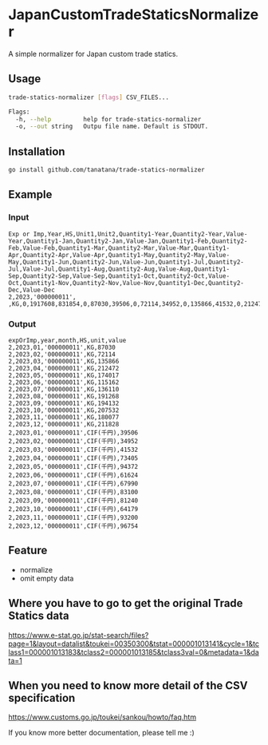 # JapanCustomTradeStaticsNormalizer

A simple normalizer for Japan custom trade statics.

## Usage

```sh
trade-statics-normalizer [flags] CSV_FILES...

Flags:
  -h, --help         help for trade-statics-normalizer
  -o, --out string   Outpu file name. Default is STDOUT.
```

## Installation

```sh
go install github.com/tanatana/trade-statics-normalizer
```

## Example

### Input

```
Exp or Imp,Year,HS,Unit1,Unit2,Quantity1-Year,Quantity2-Year,Value-Year,Quantity1-Jan,Quantity2-Jan,Value-Jan,Quantity1-Feb,Quantity2-Feb,Value-Feb,Quantity1-Mar,Quantity2-Mar,Value-Mar,Quantity1-Apr,Quantity2-Apr,Value-Apr,Quantity1-May,Quantity2-May,Value-May,Quantity1-Jun,Quantity2-Jun,Value-Jun,Quantity1-Jul,Quantity2-Jul,Value-Jul,Quantity1-Aug,Quantity2-Aug,Value-Aug,Quantity1-Sep,Quantity2-Sep,Value-Sep,Quantity1-Oct,Quantity2-Oct,Value-Oct,Quantity1-Nov,Quantity2-Nov,Value-Nov,Quantity1-Dec,Quantity2-Dec,Value-Dec
2,2023,'000000011',  ,KG,0,1917608,831854,0,87030,39506,0,72114,34952,0,135866,41532,0,212472,73405,0,174017,94372,0,115162,61624,0,136110,67990,0,191268,83100,0,194132,81240,0,207532,64179,0,180077,93200,0,211828,96754,191268,83100,0,194132,81240,0,207532,64179,0,180077,93200,0,211828,96754
```

### Output

```
expOrImp,year,month,HS,unit,value
2,2023,01,'000000011',KG,87030
2,2023,02,'000000011',KG,72114
2,2023,03,'000000011',KG,135866
2,2023,04,'000000011',KG,212472
2,2023,05,'000000011',KG,174017
2,2023,06,'000000011',KG,115162
2,2023,07,'000000011',KG,136110
2,2023,08,'000000011',KG,191268
2,2023,09,'000000011',KG,194132
2,2023,10,'000000011',KG,207532
2,2023,11,'000000011',KG,180077
2,2023,12,'000000011',KG,211828
2,2023,01,'000000011',CIF(千円),39506
2,2023,02,'000000011',CIF(千円),34952
2,2023,03,'000000011',CIF(千円),41532
2,2023,04,'000000011',CIF(千円),73405
2,2023,05,'000000011',CIF(千円),94372
2,2023,06,'000000011',CIF(千円),61624
2,2023,07,'000000011',CIF(千円),67990
2,2023,08,'000000011',CIF(千円),83100
2,2023,09,'000000011',CIF(千円),81240
2,2023,10,'000000011',CIF(千円),64179
2,2023,11,'000000011',CIF(千円),93200
2,2023,12,'000000011',CIF(千円),96754
```

## Feature

- normalize
- omit empty data

## Where you have to go to get the original Trade Statics data

https://www.e-stat.go.jp/stat-search/files?page=1&layout=datalist&toukei=00350300&tstat=000001013141&cycle=1&tclass1=000001013183&tclass2=000001013185&tclass3val=0&metadata=1&data=1

## When you need to know more detail of the CSV specification

https://www.customs.go.jp/toukei/sankou/howto/faq.htm

If you know more better documentation, please tell me :)
